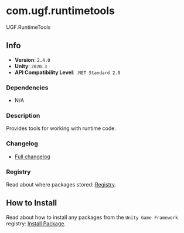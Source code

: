 # com.ugf.runtimetools

UGF.RuntimeTools

## Info

- **Version**: `2.4.0`
- **Unity**: `2020.3`
- **API Compatibility Level**: `.NET Standard 2.0`

### Dependencies

- N/A


### Description

Provides tools for working with runtime code.

### Changelog

- [Full changelog](changelog.md)

### Registry

Read about where packages stored: [Registry](https://github.com/unity-game-framework/organization/blob/main/docs/registry.md).

## How to Install

Read about how to install any packages from the `Unity Game Framework` registry: [Install Package](https://github.com/unity-game-framework/organization/blob/main/docs/install-packages.md).
